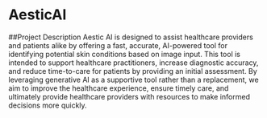 # AesticAI
##Project Description
Aestic AI is designed to assist healthcare providers and patients alike by offering a fast, accurate, AI-powered tool for identifying potential skin conditions based on image input. This tool is intended to support healthcare practitioners, increase diagnostic accuracy, and reduce time-to-care for patients by providing an initial assessment.
By leveraging generative AI as a supportive tool rather than a replacement, we aim to improve the healthcare experience, ensure timely care, and ultimately provide healthcare providers with resources to make informed decisions more quickly.
